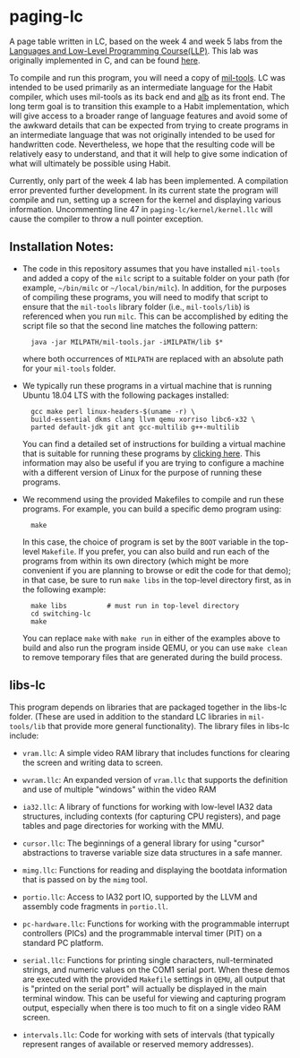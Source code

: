 # paging-lc

A page table written in LC, based on the week 4 and week 5 labs from the
[Languages and Low-Level Programming Course(LLP)](http://web.cecs.pdx.edu/~mpj/llp/).
This lab was originally implemented in C, and can be found [here](https://github.com/dvaneson/paging).

To compile and run this program, you will need a copy of
[mil-tools](https://github.com/habit-lang/mil-tools). LC was intended to be
used primarily as an intermediate language for the Habit compiler, which uses
mil-tools as its back end and [alb](https://github.com/habit-lang/alb) as its
front end. The long term goal is to transition this example to a Habit
implementation, which will give access to a broader range of language features
and avoid some of the awkward details that can be expected from trying to create
programs in an intermediate language that was not originally intended to be used
for handwritten code. Nevertheless, we hope that the resulting code will be
relatively easy to understand, and that it will help to give some indication of
what will ultimately be possible using Habit.

Currently, only part of the week 4 lab has been implemented. A compilation error
prevented further development. In its current state the program will compile and
run, setting up a screen for the kernel and displaying various information.
Uncommenting line 47 in `paging-lc/kernel/kernel.llc` will cause the compiler to
throw a null pointer exception.

## Installation Notes:

-   The code in this repository assumes that you have installed
    `mil-tools` and added a copy of the `milc` script to a suitable
    folder on your path (for example, `~/bin/milc` or `~/local/bin/milc`).
    In addition, for the purposes of compiling these programs, you will
    need to modify that script to ensure that the `mil-tools` library
    folder (i.e., `mil-tools/lib`) is referenced when you run `milc`.
    This can be accomplished by editing the script file so that the
    second line matches the following pattern:

          java -jar MILPATH/mil-tools.jar -iMILPATH/lib $*

    where both occurrences of `MILPATH` are replaced with an absolute
    path for your `mil-tools` folder.

-   We typically run these programs in a virtual machine that is
    running Ubuntu 18.04 LTS with the following packages installed:

          gcc make perl linux-headers-$(uname -r) \
          build-essential dkms clang llvm qemu xorriso libc6-x32 \
          parted default-jdk git ant gcc-multilib g++-multilib

    You can find a detailed set of instructions for building a virtual
    machine that is suitable for running these programs by
    [clicking here](http://web.cecs.pdx.edu/~mpj/llp/vminstall/). This
    information may also be useful if you are trying to configure a
    machine with a different version of Linux for the purpose of running
    these programs.

-   We recommend using the provided Makefiles to compile and run these
    programs. For example, you can build a specific demo program using:

          make

    In this case, the choice of program is set by the `BOOT` variable in
    the top-level `Makefile`. If you prefer, you can also build and run
    each of the programs from within its own directory (which might be
    more convenient if you are planning to browse or edit the code for
    that demo); in that case, be sure to run `make libs` in the top-level
    directory first, as in the following example:

          make libs          # must run in top-level directory
          cd switching-lc
          make

    You can replace `make` with `make run` in either of the examples above
    to build and also run the program inside QEMU, or you can use `make clean`
    to remove temporary files that are generated during the build process.

## libs-lc

This program depends on libraries that are packaged together in the libs-lc
folder. (These are used in addition to the standard LC libraries in
`mil-tools/lib` that provide more general functionality). The library files in
libs-lc include:

-   `vram.llc`: A simple video RAM library that includes functions
    for clearing the screen and writing data to screen.

-   `wvram.llc`: An expanded version of `vram.llc` that supports
    the definition and use of multiple "windows" within the video
    RAM

-   `ia32.llc`: A library of functions for working with low-level
    IA32 data structures, including contexts (for capturing CPU
    registers), and page tables and page directories for working
    with the MMU.

-   `cursor.llc`: The beginnings of a general library for using
    "cursor" abstractions to traverse variable size data structures
    in a safe manner.

-   `mimg.llc`: Functions for reading and displaying the bootdata
    information that is passed on by the `mimg` tool.

-   `portio.llc`: Access to IA32 port IO, supported by the
    LLVM and assembly code fragments in `portio.ll`.

-   `pc-hardware.llc`: Functions for working with the programmable
    interrupt controllers (PICs) and the programmable interval
    timer (PIT) on a standard PC platform.

-   `serial.llc`: Functions for printing single characters,
    null-terminated strings, and numeric values on the COM1
    serial port. When these demos are executed with the
    provided `Makefile` settings in `QEMU`, all output that
    is "printed on the serial port" will actually be displayed
    in the main terminal window. This can be useful for viewing
    and capturing program output, especially when there is too
    much to fit on a single video RAM screen.

-   `intervals.llc`: Code for working with sets of intervals (that
    typically represent ranges of available or reserved memory
    addresses).
